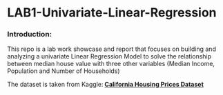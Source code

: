 # LAB1-Univariate-Linear-Regression

### Introduction:

This repo is a lab work showcase and report that focuses on building and analyzing a univariate Linear Regression Model to solve the relationship between median house value with three other variables (Median Income, Population and Number of Households) 

The dataset is taken from Kaggle:<b> <a href="https://www.kaggle.com/datasets/camnugent/california-housing-prices"> California Housing Prices Dataset </a> </b>
